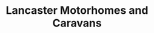 ---
title: "Lancaster Motorhomes and Caravans"
url: /bolton-le-sands/lancaster-motorhomes-and-caravans/
shop: caravan
---